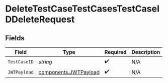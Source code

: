 # DeleteTestCaseTestCasesTestCaseIDDeleteRequest


## Fields

| Field                                                          | Type                                                           | Required                                                       | Description                                                    |
| -------------------------------------------------------------- | -------------------------------------------------------------- | -------------------------------------------------------------- | -------------------------------------------------------------- |
| `TestCaseID`                                                   | *string*                                                       | :heavy_check_mark:                                             | N/A                                                            |
| `JWTPayload`                                                   | [components.JWTPayload](../../models/components/jwtpayload.md) | :heavy_check_mark:                                             | N/A                                                            |